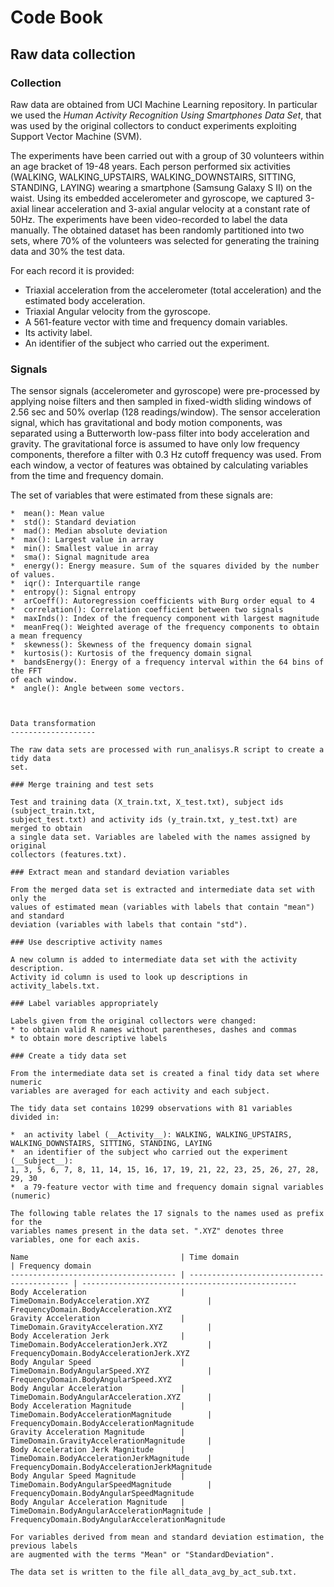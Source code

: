 Code Book
========
  
  Raw data collection
-------------------
  
  ### Collection
  
  Raw data are obtained from UCI Machine Learning repository. In particular we used
  the *Human Activity Recognition Using Smartphones Data Set*,
  that was used by the original collectors to conduct experiments exploiting
  Support Vector Machine (SVM).
    
  The experiments have been carried out with a group of 30 volunteers within an age bracket of 19-48        years. Each person performed six activities (WALKING, WALKING_UPSTAIRS, WALKING_DOWNSTAIRS, SITTING,      STANDING, LAYING) wearing a smartphone (Samsung Galaxy S II) on the waist. Using its embedded             accelerometer and gyroscope, we captured 3-axial linear acceleration and 3-axial angular velocity at a    constant rate of 50Hz. The experiments have been video-recorded to label the data manually. The obtained   dataset has been randomly partitioned into two sets, where 70% of the volunteers was selected for         generating the training data and 30% the test data. 
  
  For each record it is provided:

  * Triaxial acceleration from the accelerometer (total acceleration) and the estimated body acceleration.
  * Triaxial Angular velocity from the gyroscope. 
  * A 561-feature vector with time and frequency domain variables. 
  * Its activity label. 
  * An identifier of the subject who carried out the experiment.

  ### Signals
  
  The sensor signals (accelerometer and gyroscope) were pre-processed by applying noise filters and then    sampled in fixed-width sliding windows of 2.56 sec and 50% overlap (128 readings/window). The sensor      acceleration signal, which has gravitational and body motion components, was separated using a            Butterworth low-pass filter into body acceleration and gravity. The gravitational force is assumed to     have only low frequency components, therefore a filter with 0.3 Hz cutoff frequency was used. From each   window, a vector of features was obtained by calculating variables from the time and frequency domain.  
    
    
  The set of variables that were estimated from these signals are: 
    
    *  mean(): Mean value
    *  std(): Standard deviation
    *  mad(): Median absolute deviation 
    *  max(): Largest value in array
    *  min(): Smallest value in array
    *  sma(): Signal magnitude area
    *  energy(): Energy measure. Sum of the squares divided by the number of values. 
    *  iqr(): Interquartile range 
    *  entropy(): Signal entropy
    *  arCoeff(): Autoregression coefficients with Burg order equal to 4
    *  correlation(): Correlation coefficient between two signals
    *  maxInds(): Index of the frequency component with largest magnitude
    *  meanFreq(): Weighted average of the frequency components to obtain a mean frequency
    *  skewness(): Skewness of the frequency domain signal 
    *  kurtosis(): Kurtosis of the frequency domain signal 
    *  bandsEnergy(): Energy of a frequency interval within the 64 bins of the FFT
    of each window.
    *  angle(): Angle between some vectors.
    

    
    Data transformation
    -------------------
    
    The raw data sets are processed with run_analisys.R script to create a tidy data
    set.
    
    ### Merge training and test sets
    
    Test and training data (X_train.txt, X_test.txt), subject ids (subject_train.txt,
    subject_test.txt) and activity ids (y_train.txt, y_test.txt) are merged to obtain
    a single data set. Variables are labeled with the names assigned by original
    collectors (features.txt).
    
    ### Extract mean and standard deviation variables
    
    From the merged data set is extracted and intermediate data set with only the
    values of estimated mean (variables with labels that contain "mean") and standard
    deviation (variables with labels that contain "std").
    
    ### Use descriptive activity names
    
    A new column is added to intermediate data set with the activity description.
    Activity id column is used to look up descriptions in activity_labels.txt.
    
    ### Label variables appropriately
    
    Labels given from the original collectors were changed:
    * to obtain valid R names without parentheses, dashes and commas
    * to obtain more descriptive labels
    
    ### Create a tidy data set
    
    From the intermediate data set is created a final tidy data set where numeric
    variables are averaged for each activity and each subject.
    
    The tidy data set contains 10299 observations with 81 variables divided in:
    
    *  an activity label (__Activity__): WALKING, WALKING_UPSTAIRS, WALKING_DOWNSTAIRS, SITTING, STANDING, LAYING
    *  an identifier of the subject who carried out the experiment (__Subject__):
    1, 3, 5, 6, 7, 8, 11, 14, 15, 16, 17, 19, 21, 22, 23, 25, 26, 27, 28, 29, 30
    *  a 79-feature vector with time and frequency domain signal variables (numeric)
    
    The following table relates the 17 signals to the names used as prefix for the
    variables names present in the data set. ".XYZ" denotes three variables, one for each axis.
    
    Name                                  | Time domain                                 | Frequency domain
    ------------------------------------- | ------------------------------------------- | ------------------------------------------------
    Body Acceleration                     | TimeDomain.BodyAcceleration.XYZ             | FrequencyDomain.BodyAcceleration.XYZ
    Gravity Acceleration                  | TimeDomain.GravityAcceleration.XYZ          |
    Body Acceleration Jerk                | TimeDomain.BodyAccelerationJerk.XYZ         | FrequencyDomain.BodyAccelerationJerk.XYZ
    Body Angular Speed                    | TimeDomain.BodyAngularSpeed.XYZ             | FrequencyDomain.BodyAngularSpeed.XYZ
    Body Angular Acceleration             | TimeDomain.BodyAngularAcceleration.XYZ      |
    Body Acceleration Magnitude           | TimeDomain.BodyAccelerationMagnitude        | FrequencyDomain.BodyAccelerationMagnitude
    Gravity Acceleration Magnitude        | TimeDomain.GravityAccelerationMagnitude     |
    Body Acceleration Jerk Magnitude      | TimeDomain.BodyAccelerationJerkMagnitude    | FrequencyDomain.BodyAccelerationJerkMagnitude
    Body Angular Speed Magnitude          | TimeDomain.BodyAngularSpeedMagnitude        | FrequencyDomain.BodyAngularSpeedMagnitude
    Body Angular Acceleration Magnitude   | TimeDomain.BodyAngularAccelerationMagnitude | FrequencyDomain.BodyAngularAccelerationMagnitude
    
    For variables derived from mean and standard deviation estimation, the previous labels
    are augmented with the terms "Mean" or "StandardDeviation".
    
    The data set is written to the file all_data_avg_by_act_sub.txt.
    